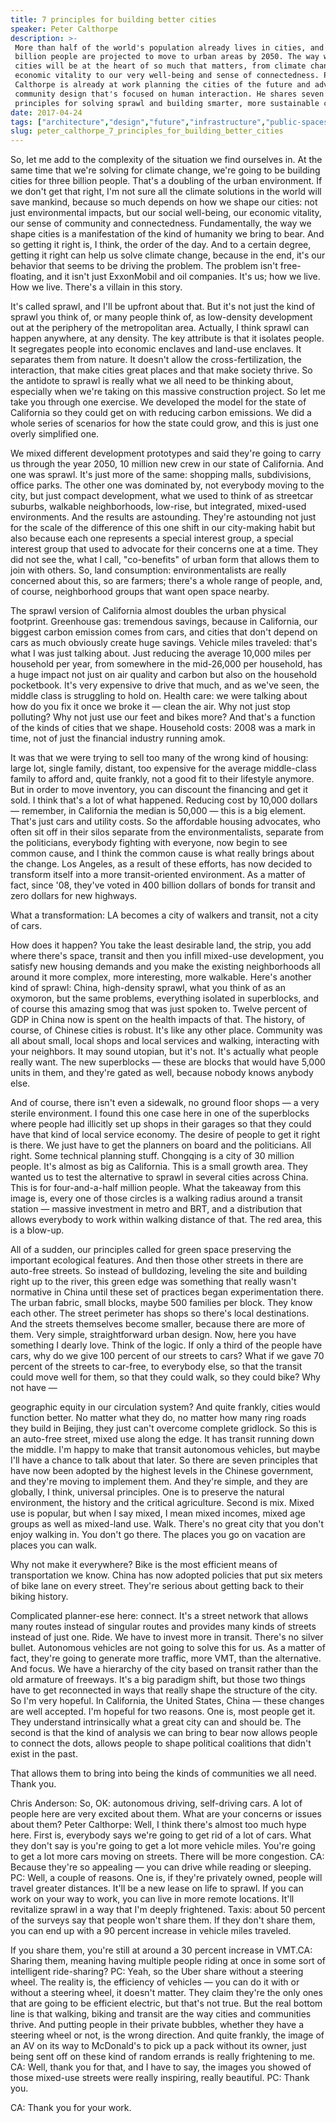 ```yaml
---
title: 7 principles for building better cities
speaker: Peter Calthorpe
description: >-
 More than half of the world's population already lives in cities, and another 2.5
 billion people are projected to move to urban areas by 2050. The way we build new
 cities will be at the heart of so much that matters, from climate change to
 economic vitality to our very well-being and sense of connectedness. Peter
 Calthorpe is already at work planning the cities of the future and advocating for
 community design that's focused on human interaction. He shares seven universal
 principles for solving sprawl and building smarter, more sustainable cities.
date: 2017-04-24
tags: ["architecture","design","future","infrastructure","public-spaces","society","transportation","urban","urban-planning"]
slug: peter_calthorpe_7_principles_for_building_better_cities
---
```


So, let me add to the complexity of the situation we find ourselves in. At the same time
that we're solving for climate change, we're going to be building cities for three billion
people. That's a doubling of the urban environment. If we don't get that right, I'm not
sure all the climate solutions in the world will save mankind, because so much depends on
how we shape our cities: not just environmental impacts, but our social well-being, our
economic vitality, our sense of community and connectedness. Fundamentally, the way we
shape cities is a manifestation of the kind of humanity we bring to bear. And so getting
it right is, I think, the order of the day. And to a certain degree, getting it right can
help us solve climate change, because in the end, it's our behavior that seems to be
driving the problem. The problem isn't free-floating, and it isn't just ExxonMobil and oil
companies. It's us; how we live. How we live. There's a villain in this
story.

It's called sprawl, and I'll be upfront about that. But it's not just the kind of sprawl
you think of, or many people think of, as low-density development out at the periphery of
the metropolitan area. Actually, I think sprawl can happen anywhere, at any density. The
key attribute is that it isolates people. It segregates people into economic enclaves and
land-use enclaves. It separates them from nature. It doesn't allow the
cross-fertilization, the interaction, that make cities great places and that make society
thrive. So the antidote to sprawl is really what we all need to be thinking about,
especially when we're taking on this massive construction project. So let me take you
through one exercise. We developed the model for the state of California so they could get
on with reducing carbon emissions. We did a whole series of scenarios for how the state
could grow, and this is just one overly simplified one.

We mixed different development prototypes and said they're going to carry us through the
year 2050, 10 million new crew in our state of California. And one was sprawl. It's just
more of the same: shopping malls, subdivisions, office parks. The other one was dominated
by, not everybody moving to the city, but just compact development, what we used to think
of as streetcar suburbs, walkable neighborhoods, low-rise, but integrated, mixed-used
environments. And the results are astounding. They're astounding not just for the scale of
the difference of this one shift in our city-making habit but also because each one
represents a special interest group, a special interest group that used to advocate for
their concerns one at a time. They did not see the, what I call, "co-benefits" of urban
form that allows them to join with others. So, land consumption: environmentalists are
really concerned about this, so are farmers; there's a whole range of people, and, of
course, neighborhood groups that want open space nearby.

The sprawl version of California almost doubles the urban physical footprint. Greenhouse
gas: tremendous savings, because in California, our biggest carbon emission comes from
cars, and cities that don't depend on cars as much obviously create huge savings. Vehicle
miles traveled: that's what I was just talking about. Just reducing the average 10,000
miles per household per year, from somewhere in the mid-26,000 per household, has a huge
impact not just on air quality and carbon but also on the household pocketbook. It's very
expensive to drive that much, and as we've seen, the middle class is struggling to hold
on. Health care: we were talking about how do you fix it once we broke it — clean the air.
Why not just stop polluting? Why not just use our feet and bikes more? And that's a
function of the kinds of cities that we shape. Household costs: 2008 was a mark in time,
not of just the financial industry running amok.

It was that we were trying to sell too many of the wrong kind of housing: large lot,
single family, distant, too expensive for the average middle-class family to afford and,
quite frankly, not a good fit to their lifestyle anymore. But in order to move inventory,
you can discount the financing and get it sold. I think that's a lot of what happened.
Reducing cost by 10,000 dollars — remember, in California the median is 50,000 — this is a
big element. That's just cars and utility costs. So the affordable housing advocates, who
often sit off in their silos separate from the environmentalists, separate from the
politicians, everybody fighting with everyone, now begin to see common cause, and I think
the common cause is what really brings about the change. Los Angeles, as a result of these
efforts, has now decided to transform itself into a more transit-oriented environment. As
a matter of fact, since '08, they've voted in 400 billion dollars of bonds for transit and
zero dollars for new highways.

What a transformation: LA becomes a city of walkers and transit, not a city of
cars.

How does it happen? You take the least desirable land, the strip, you add where there's
space, transit and then you infill mixed-use development, you satisfy new housing demands
and you make the existing neighborhoods all around it more complex, more interesting, more
walkable. Here's another kind of sprawl: China, high-density sprawl, what you think of as
an oxymoron, but the same problems, everything isolated in superblocks, and of course this
amazing smog that was just spoken to. Twelve percent of GDP in China now is spent on the
health impacts of that. The history, of course, of Chinese cities is robust. It's like any
other place. Community was all about small, local shops and local services and walking,
interacting with your neighbors. It may sound utopian, but it's not. It's actually what
people really want. The new superblocks — these are blocks that would have 5,000 units in
them, and they're gated as well, because nobody knows anybody else.

And of course, there isn't even a sidewalk, no ground floor shops — a very sterile
environment. I found this one case here in one of the superblocks where people had
illicitly set up shops in their garages so that they could have that kind of local service
economy. The desire of people to get it right is there. We just have to get the planners
on board and the politicians. All right. Some technical planning stuff. Chongqing is a city
of 30 million people. It's almost as big as California. This is a small growth area. They
wanted us to test the alternative to sprawl in several cities across China. This is for
four-and-a-half million people. What the takeaway from this image is, every one of those
circles is a walking radius around a transit station — massive investment in metro and
BRT, and a distribution that allows everybody to work within walking distance of that. The
red area, this is a blow-up.

All of a sudden, our principles called for green space preserving the important ecological
features. And then those other streets in there are auto-free streets. So instead of
bulldozing, leveling the site and building right up to the river, this green edge was
something that really wasn't normative in China until these set of practices began
experimentation there. The urban fabric, small blocks, maybe 500 families per block. They
know each other. The street perimeter has shops so there's local destinations. And the
streets themselves become smaller, because there are more of them. Very simple,
straightforward urban design. Now, here you have something I dearly love. Think of the
logic. If only a third of the people have cars, why do we give 100 percent of our streets
to cars? What if we gave 70 percent of the streets to car-free, to everybody else, so that
the transit could move well for them, so that they could walk, so they could bike? Why not
have —

geographic equity in our circulation system? And quite frankly, cities would function
better. No matter what they do, no matter how many ring roads they build in Beijing, they
just can't overcome complete gridlock. So this is an auto-free street, mixed use along the
edge. It has transit running down the middle. I'm happy to make that transit autonomous
vehicles, but maybe I'll have a chance to talk about that later. So there are seven
principles that have now been adopted by the highest levels in the Chinese government, and
they're moving to implement them. And they're simple, and they are globally, I think,
universal principles. One is to preserve the natural environment, the history and the
critical agriculture. Second is mix. Mixed use is popular, but when I say mixed, I mean
mixed incomes, mixed age groups as well as mixed-land use. Walk. There's no great city that
you don't enjoy walking in. You don't go there. The places you go on vacation are places
you can walk.

Why not make it everywhere? Bike is the most efficient means of transportation we know.
China has now adopted policies that put six meters of bike lane on every street. They're
serious about getting back to their biking history.

Complicated planner-ese here: connect. It's a street network that allows many routes
instead of singular routes and provides many kinds of streets instead of just one. Ride. We
have to invest more in transit. There's no silver bullet. Autonomous vehicles are not
going to solve this for us. As a matter of fact, they're going to generate more traffic,
more VMT, than the alternative. And focus. We have a hierarchy of the city based on transit
rather than the old armature of freeways. It's a big paradigm shift, but those two things
have to get reconnected in ways that really shape the structure of the city. So I'm very
hopeful. In California, the United States, China — these changes are well accepted. I'm
hopeful for two reasons. One is, most people get it. They understand intrinsically what a
great city can and should be. The second is that the kind of analysis we can bring to bear
now allows people to connect the dots, allows people to shape political coalitions that
didn't exist in the past.

That allows them to bring into being the kinds of communities we all need. Thank
you.

Chris Anderson: So, OK: autonomous driving, self-driving cars. A lot of people here are
very excited about them. What are your concerns or issues about them? Peter Calthorpe:
Well, I think there's almost too much hype here. First is, everybody says we're going to
get rid of a lot of cars. What they don't say is you're going to get a lot more vehicle
miles. You're going to get a lot more cars moving on streets. There will be more
congestion. CA: Because they're so appealing — you can drive while reading or sleeping. PC:
Well, a couple of reasons. One is, if they're privately owned, people will travel greater
distances. It'll be a new lease on life to sprawl. If you can work on your way to work,
you can live in more remote locations. It'll revitalize sprawl in a way that I'm deeply
frightened. Taxis: about 50 percent of the surveys say that people won't share them. If
they don't share them, you can end up with a 90 percent increase in vehicle miles
traveled.

If you share them, you're still at around a 30 percent increase in VMT.CA: Sharing them,
meaning having multiple people riding at once in some sort of intelligent ride-sharing? PC:
Yeah, so the Uber share without a steering wheel. The reality is, the efficiency of
vehicles — you can do it with or without a steering wheel, it doesn't matter. They claim
they're the only ones that are going to be efficient electric, but that's not true. But
the real bottom line is that walking, biking and transit are the way cities and
communities thrive. And putting people in their private bubbles, whether they have a
steering wheel or not, is the wrong direction. And quite frankly, the image of an AV on
its way to McDonald's to pick up a pack without its owner, just being sent off on these
kind of random errands is really frightening to me. CA: Well, thank you for that, and I
have to say, the images you showed of those mixed-use streets were really inspiring,
really beautiful. PC: Thank you.

CA: Thank you for your work.

<!--
ad_duration=3.33
comment_count=39
event="TED2017"
external_start_time=0
has_talk_citation=0
intro_duration=11.82
is_subtitle_required="False"
is_talk_featured="True"
language="en"
language_swap="False"
native_language="en"
number_of_related_talks=6
number_of_speakers=1
number_of_subtitled_videos=18
number_of_tags=9
number_of_talk_download_languages=18
number_of_talk_more_resources=0
number_of_talk_recommendations=0
number_of_talks_take_actions=1
post_ad_duration=0.83
published_timestamp="2017-08-17 14:53:23"
recording_date="2017-04-24"
speaker_description="Urban designer"
speaker_is_published=1
speaker_name="Peter Calthorpe"
talk_more_resources=[]
talk_name="7 principles for building better cities"
talks_tags=["architecture","design","future","infrastructure","public-spaces","society","transportation","urban","urban-planning"]
url_audio="https://download.ted.com/talks/PeterCalthorpe_2017.mp3?apikey=acme-roadrunner"
url_photo_speaker="https://pe.tedcdn.com/images/ted/3ffacabc930aec313665db3cc493b6925ad47829_254x191.jpg"
url_photo_talk="https://s3.amazonaws.com/talkstar-photos/uploads/7d9dbaf3-9c76-45f3-9609-a2369f00848d/PeterCalthorpe_2017-embed.jpg"
url_webpage="https://www.ted.com/talks/peter_calthorpe_7_principles_for_building_better_cities"
video_type_name="TED Stage Talk"
-->